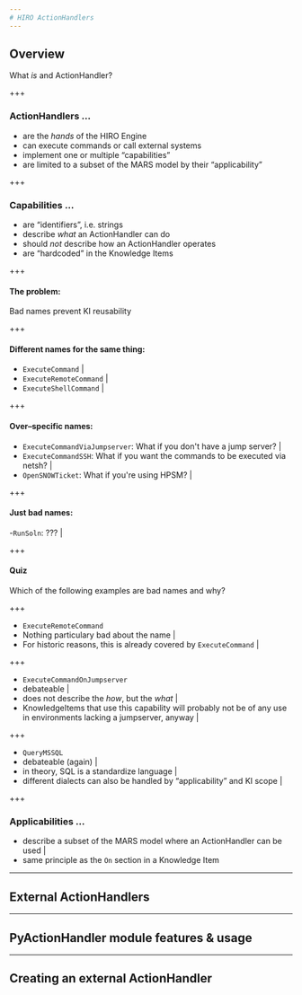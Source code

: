 ```yaml
---
# HIRO ActionHandlers
---
```

## Overview
What *is* and ActionHandler?

+++
### ActionHandlers …
- <span class="fragment">are the *hands* of the HIRO Engine</span>
- <span class="fragment">can execute commands or call external systems</span>
- <span class="fragment">implement one or multiple “capabilities”</span>
- <span class="fragment">are limited to a subset of the MARS model by their “applicability”</span>

+++
### Capabilities …
- <span class="fragment">are “identifiers”, i.e. strings</span>
- <span class="fragment">describe *what* an ActionHandler can do</span>
- <span class="fragment">should *not* describe how an ActionHandler operates</span>
- <span class="fragment">are “hardcoded” in the Knowledge Items</span>

+++
#### The problem:
Bad names prevent KI reusability

+++
#### Different names for the same thing:
- `ExecuteCommand` |
- `ExecuteRemoteCommand` |
- `ExecuteShellCommand` |

+++
#### Over–specific names:
- `ExecuteCommandViaJumpserver`: What if you don't have a jump server? |
- `ExecuteCommandSSH`: What if you want the commands to be executed via netsh? |
- `OpenSNOWTicket`: What if you're using HPSM? |

+++
#### Just bad names:
-`RunSoln`: ??? |

+++
#### Quiz
Which of the following examples are bad names and why?

+++

- `ExecuteRemoteCommand`
- Nothing particulary bad about the name |
- For historic reasons, this is already covered by `ExecuteCommand` |

+++

- `ExecuteCommandOnJumpserver`
- debateable |
- does not describe the *how*, but the *what* |
- KnowledgeItems that use this capability will probably not be of any use in environments lacking a jumpserver, anyway |

+++

- `QueryMSSQL`
- debateable (again) |
- in theory, SQL is a standardize language |
- different dialects can also be handled by “applicability” and KI scope |

+++
### Applicabilities …
- describe a subset of the MARS model where an ActionHandler can be used |
- same principle as the `On` section in a Knowledge Item

---

## External ActionHandlers

---

## PyActionHandler module features & usage

---

## Creating an external ActionHandler
